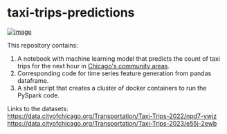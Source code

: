 # taxi-trips-predictions
[![image](https://raw.githubusercontent.com/jupyter/design/0ed7f5798358c203d8bc6c1ce0f46d9c8294fd4e/logos/Badges/nbviewer_badge.svg)](https://nbviewer.org/github/tmvfb/taxi-trips-predictions/blob/main/notebook.ipynb)

This repository contains:
1. A notebook with machine learning model that predicts the count of taxi trips for the next hour in [Chicago's community areas](https://en.wikipedia.org/wiki/Community_areas_in_Chicago).
2. Corresponding code for time series feature generation from pandas dataframe.
3. A shell script that creates a cluster of docker containers to run the PySpark code.
  
Links to the datasets:  
https://data.cityofchicago.org/Transportation/Taxi-Trips-2022/npd7-ywjz  
https://data.cityofchicago.org/Transportation/Taxi-Trips-2023/e55j-2ewb

